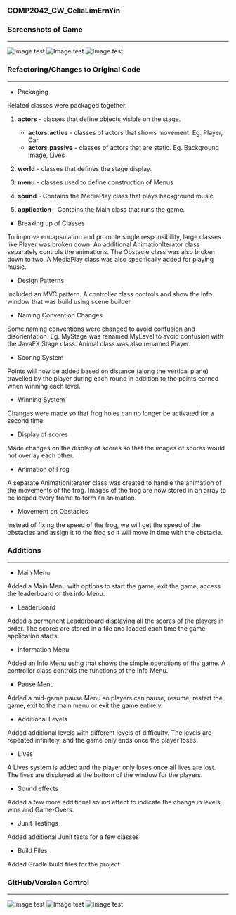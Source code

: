 ### COMP2042_CW_CeliaLimErnYin

### Screenshots of Game 
---
![Image test](src/main/resources/images/FroggerMain.png)
![Image test](src/main/resources/images/FroggerGame.png)
![Image test](src/main/resources/images/FroggerPause.png)


### Refactoring/Changes to Original Code
---
- Packaging

Related classes were packaged together.
1. **actors** - classes that define objects visible on the stage.
   
   - **actors.active** - classes of actors that shows movement. Eg. Player, Car
   - **actors.passive** - classes of actors that are static. Eg. Background Image, Lives

2. **world** - classes that defines the stage display. 

3. **menu** - classes used to define construction of Menus

4. **sound** - Contains the MediaPlay class that plays background music

5. **application** - Contains the Main class that runs the game.

- Breaking up of Classes

To improve encapsulation and promote single responsibility, large classes like Player was broken down. An additional AnimationIterator class separately controls the animations.
The Obstacle class was also broken down to two. A MediaPlay class was also specifically added for playing music.  

- Design Patterns 

Included an MVC pattern. A controller class controls and show the Info window that was build using scene builder. 

- Naming Convention Changes

Some naming conventions were changed to avoid confusion and disorientation.
Eg. MyStage was renamed MyLevel to avoid confusion with the JavaFX Stage class. Animal class was also renamed Player.

- Scoring System

Points will now be added based on distance (along the vertical plane) travelled by the player during each round in addition to the 
points earned when winning each level.

- Winning System

Changes were made so that frog holes can no longer be activated for a second time. 

- Display of scores

Made changes on the display of scores so that the images of scores would not overlay each other.

- Animation of Frog

A separate AnimationIterator class was created to handle the animation of the movements of the frog.
Images of the frog are now stored in an array to be looped every frame to form an animation.

- Movement on Obstacles

Instead of fixing the speed of the frog, we will get the speed of the obstacles and assign it to the frog so it will move in time with the obstacle.


### Additions
---

- Main Menu 

Added a Main Menu with options to start the game, exit the game, access the leaderboard or the info Menu.

- LeaderBoard

Added a permanent Leaderboard displaying all the scores of the players in order.
The scores are stored in a file and loaded each time the game application starts.

- Information Menu

Added an Info Menu using that shows the simple operations of the game. A controller class controls the functions of the Info Menu.

- Pause Menu

Added a mid-game pause Menu so players can pause, resume, restart the game, exit to the main menu or exit the game entirely.

- Additional Levels

Added additional levels with different levels of difficulty.
The levels are repeated infinitely, and the game only ends once the player loses.

- Lives

A Lives system is added and the player only loses once all lives are lost. The lives are displayed at the bottom of the window for the players.

- Sound effects

Added a few more additional sound effect to indicate the change in levels, wins and Game-Overs.

- Junit Testings

Added additional Junit tests for a few classes

- Build Files

Added Gradle build files for the project 

### GitHub/Version Control
---

![Image test](src/main/resources/images/git.png)
![Image test](src/main/resources/images/commit1.png)
![Image test](src/main/resources/images/commit2.png)